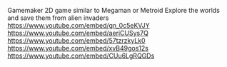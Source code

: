 
Gamemaker 2D game similar to Megaman or Metroid
Explore the worlds and save them from alien invaders 
https://www.youtube.com/embed/gn_0c5eKVJY
https://www.youtube.com/embed/aeriCUSys7Q
https://www.youtube.com/embed/57tzrzkyLk0
https://www.youtube.com/embed/xvB49gos12s
https://www.youtube.com/embed/CUu6LgRQGDs
